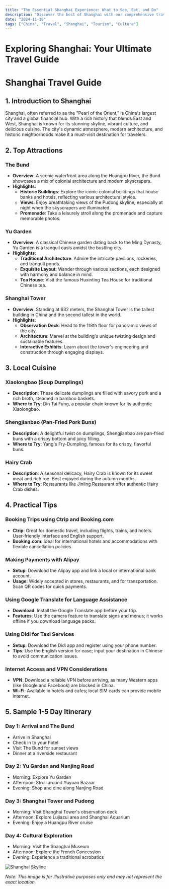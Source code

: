 ```yaml
---
title: "The Essential Shanghai Experience: What to See, Eat, and Do"
description: "Discover the best of Shanghai with our comprehensive travel guide. Explore top attractions, savor local cuisine, and get insider tips for an unforgettable Chinese adventure."
date: "2024-11-19"
tags: ["China", "Travel", "Shanghai", "Tourism", "Culture"]
---
```


# Exploring Shanghai: Your Ultimate Travel Guide

# Shanghai Travel Guide

## 1. Introduction to Shanghai
Shanghai, often referred to as the "Pearl of the Orient," is China's largest city and a global financial hub. With a rich history that blends East and West, Shanghai is known for its stunning skyline, vibrant culture, and delicious cuisine. The city's dynamic atmosphere, modern architecture, and historic neighborhoods make it a must-visit destination for travelers.

## 2. Top Attractions

### The Bund
- **Overview**: A scenic waterfront area along the Huangpu River, the Bund showcases a mix of colonial architecture and modern skyscrapers.
- **Highlights**:
  - **Historic Buildings**: Explore the iconic colonial buildings that house banks and hotels, reflecting various architectural styles.
  - **Views**: Enjoy breathtaking views of the Pudong skyline, especially at night when the skyscrapers are illuminated.
  - **Promenade**: Take a leisurely stroll along the promenade and capture memorable photos.

### Yu Garden
- **Overview**: A classical Chinese garden dating back to the Ming Dynasty, Yu Garden is a tranquil oasis amidst the bustling city.
- **Highlights**:
  - **Traditional Architecture**: Admire the intricate pavilions, rockeries, and tranquil ponds.
  - **Exquisite Layout**: Wander through various sections, each designed with harmony and balance in mind.
  - **Tea House**: Visit the famous Huxinting Tea House for traditional Chinese tea.

### Shanghai Tower
- **Overview**: Standing at 632 meters, the Shanghai Tower is the tallest building in China and the second tallest in the world.
- **Highlights**:
  - **Observation Deck**: Head to the 118th floor for panoramic views of the city.
  - **Architecture**: Marvel at the building's unique twisting design and sustainable features.
  - **Interactive Exhibits**: Learn about the tower's engineering and construction through engaging displays.

## 3. Local Cuisine

### Xiaolongbao (Soup Dumplings)
- **Description**: These delicate dumplings are filled with savory pork and a rich broth, steamed in bamboo baskets.
- **Where to Try**: Din Tai Fung, a popular chain known for its authentic Xiaolongbao.

### Shengjianbao (Pan-Fried Pork Buns)
- **Description**: A delightful twist on dumplings, Shengjianbao are pan-fried buns with a crispy bottom and juicy filling.
- **Where to Try**: Yang's Fry-Dumpling, famous for its crispy, flavorful buns.

### Hairy Crab
- **Description**: A seasonal delicacy, Hairy Crab is known for its sweet meat and rich roe. Best enjoyed during the autumn months.
- **Where to Try**: Restaurants like Jinling Restaurant offer authentic Hairy Crab dishes.

## 4. Practical Tips

### Booking Trips using Ctrip and Booking.com
- **Ctrip**: Great for domestic travel, including flights, trains, and hotels. User-friendly interface and English support.
- **Booking.com**: Ideal for international hotels and accommodations with flexible cancellation policies.

### Making Payments with Alipay
- **Setup**: Download the Alipay app and link a local or international bank account.
- **Usage**: Widely accepted in stores, restaurants, and for transportation. Scan QR codes for quick payments.

### Using Google Translate for Language Assistance
- **Download**: Install the Google Translate app before your trip.
- **Features**: Use the camera feature to translate signs and menus; it works offline if you download language packs.

### Using Didi for Taxi Services
- **Setup**: Download the Didi app and register using your phone number.
- **Tips**: Use the English version for ease; input your destination in Chinese to avoid communication issues.

### Internet Access and VPN Considerations
- **VPN**: Download a reliable VPN before arriving, as many Western apps (like Google and Facebook) are blocked in China.
- **Wi-Fi**: Available in hotels and cafes; local SIM cards can provide mobile internet.

## 5. Sample 1-5 Day Itinerary

### Day 1: Arrival and The Bund
- Arrive in Shanghai
- Check in to your hotel
- Visit The Bund for sunset views
- Dinner at a riverside restaurant

### Day 2: Yu Garden and Nanjing Road
- Morning: Explore Yu Garden
- Afternoon: Stroll around Yuyuan Bazaar
- Evening: Shop and dine along Nanjing Road

### Day 3: Shanghai Tower and Pudong
- Morning: Visit Shanghai Tower's observation deck
- Afternoon: Explore Lujiazui area and Shanghai Aquarium
- Evening: Enjoy a Huangpu River cruise

### Day 4: Cultural Exploration
- Morning: Visit the Shanghai Museum
- Afternoon: Explore the French Concession
- Evening: Experience a traditional acrobatics

<img src="https://source.unsplash.com/1600x900/?Shanghai,cityscape" alt="Shanghai Skyline" loading="lazy">

*Note: This image is for illustrative purposes only and may not represent the exact location.*

